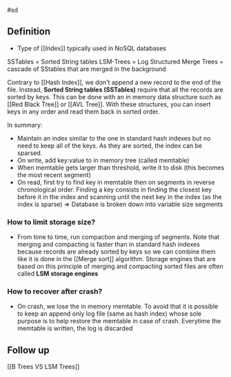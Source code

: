 #sd

## Definition

- Type of [[Index]] typically used in NoSQL databases

SSTables = Sorted String tables
LSM-Trees = Log Structured Merge Trees = cascade of SStables that are merged in the background

Contrary to [[Hash Index]], we don't append a new record to the end of the file.
Instead, **Sorted String tables (SSTables)** require that all the records are sorted by keys. This can be done with an in memory data structure such as [[Red Black Tree]] or [[AVL Tree]]. With these structures, you can insert keys in any order and read them back in sorted order.

In summary:

- Maintain an index similar to the one in standard hash indexes but no need to keep all
  of the keys. As they are sorted, the index can be sparsed.
- On write, add key:value to in memory tree (called memtable)
- When memtable gets larger than threshold, write it to disk (this becomes the most recent
  segment)
- On read, first try to find key in memtable then on segments in reverse chronological
  order. Finding a key consists in finding the closest key before it in the index and
  scanning until the next key in the index (as the index is sparse) => Database is broken down into variable size segments

### How to limit storage size?

- From time to time, run compaction and merging of segments. Note that merging and
  compacting is faster than in standard hash indexes because records are already sorted
  by keys so we can combine them like it is done in the [[Merge sort]] algorithm. Storage engines that are based on this principle of merging and compacting sorted files are often called **LSM storage engines**

### How to recover after crash?

- On crash, we lose the in memory memtable. To avoid that it is possible to keep an
  append only log file (same as hash index) whose sole purpose is to help restore the
  memtable in case of crash. Everytime the memtable is written, the log is discarded

## Follow up

[[B Trees VS LSM Trees]]
